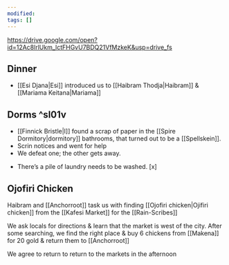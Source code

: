 ```yaml
---
modified: 
tags: []
---
```

https://drive.google.com/open?id=12Ac8lrlUkm_lctFHGvU7BDQ21VfMzkeK&usp=drive_fs
## Dinner
* [[Esi Djana|Esi]]  introduced us to [[Haibram Thodja|Haibram]] & [[Mariama Keitana|Mariama]]
## Dorms ^sl01v
- [[Finnick Bristle|I]] found a scrap of paper in the [[Spire Dormitory|dormitory]] bathrooms, that turned out to be a [[Spellskein]].
- Scrin notices and went for help
- We defeat one; the other gets away.
* There’s a pile of laundry needs to be washed. [x] 
## Ojofiri Chicken
Haibram and [[Anchorroot]] task us with finding [[Ojofiri chicken|Ojifiri chicken]] from the [[Kafesi Market]] for the [[Rain-Scribes]]

We ask locals for directions & learn that the market is west of the city. 
After some searching, we find the right place & buy 6 chickens from [[Makena]] for 20 gold & return them to [[Anchorroot]]

We agree to return to return to the markets in the afternoon